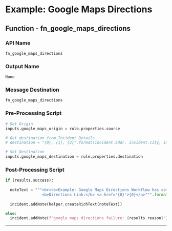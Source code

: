 <!--
    DO NOT MANUALLY EDIT THIS FILE
    THIS FILE IS AUTOMATICALLY GENERATED WITH resilient-sdk codegen
    Generated with resilient-sdk v51.0.5.0.1475
-->

# Example: Google Maps Directions

## Function - fn_google_maps_directions

### API Name
`fn_google_maps_directions`

### Output Name
`None`

### Message Destination
`fn_google_maps_directions`

### Pre-Processing Script
```python
# Set Origin
inputs.google_maps_origin = rule.properties.source

# Get destination from Incident Details
# destination = "{0}, {1}, {2}".format(incident.addr, incident.city, incident.country)

# Set Destination
inputs.google_maps_destination = rule.properties.destination
```

### Post-Processing Script
```python
if (results.success):
  
  noteText = """<br><b>Example: Google Maps Directions Workflow has complete</b>
                <b>Directions Link:</b> <a href='{0}'>{0}</a>""".format(results.directions_link)
  
  incident.addNote(helper.createRichText(noteText))

else:
  incident.addNote(f"google maps directions failure: {results.reason}")
```

---

